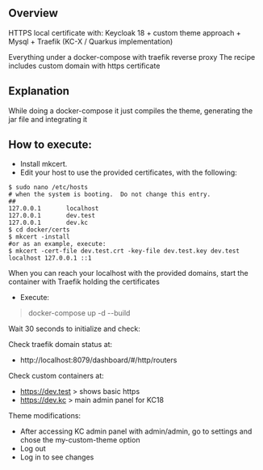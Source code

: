 ## Overview

HTTPS local certificate with:
Keycloak 18 + custom theme approach + Mysql + Traefik
(KC-X / Quarkus implementation)

Everything under a docker-compose with traefik reverse proxy
The recipe includes custom domain with https certificate

## Explanation

While doing a docker-compose it just compiles the theme, generating the jar file and integrating it


## How to execute:

- Install mkcert.
- Edit your host to use the provided certificates, with the following:

```
$ sudo nano /etc/hosts
# when the system is booting.  Do not change this entry.
##
127.0.0.1       localhost
127.0.0.1       dev.test
127.0.0.1       dev.kc
$ cd docker/certs
$ mkcert -install
#or as an example, execute:
$ mkcert -cert-file dev.test.crt -key-file dev.test.key dev.test localhost 127.0.0.1 ::1
```

When you can reach your localhost with the provided domains, start the container with Traefik holding the certificates

- Execute:
> docker-compose up -d --build

Wait 30 seconds to initialize and check:

Check traefik domain status at:
- http://localhost:8079/dashboard/#/http/routers

Check custom containers at:
- https://dev.test > shows basic https
- https://dev.kc   > main admin panel for KC18

Theme modifications:

- After accessing KC admin panel with admin/admin, go to settings and chose the my-custom-theme option
- Log out
- Log in to see changes